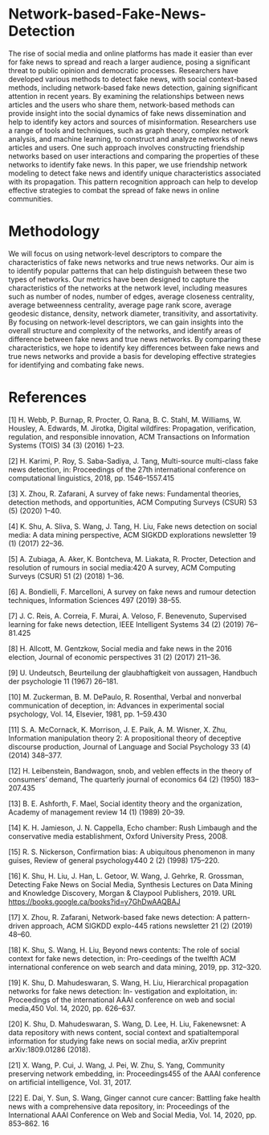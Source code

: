 # Network-based-Fake-News-Detection
The rise of social media and online platforms has made it easier than ever for fake news to spread and reach a larger audience, posing a significant threat to public opinion and democratic processes. Researchers have developed various methods to detect fake news, with social context-based methods, including network-based fake news detection, gaining significant attention in recent years. By examining the relationships between news articles and the users who share them, network-based methods can provide insight into the social dynamics of fake news dissemination and help to identify key actors and sources of misinformation. Researchers use a range of tools and techniques, such as graph theory, complex network analysis, and machine learning, to construct and analyze networks of news articles and users. One such approach involves constructing friendship networks based on user interactions and comparing the properties of these networks to identify fake news. In this paper, we use friendship network modeling to detect fake news and identify unique characteristics associated with its propagation. This pattern recognition approach can help to develop effective strategies to combat the spread of fake news in online communities.

# Methodology
We will focus on using network-level descriptors to compare the characteristics of fake news networks and true news networks. Our aim is to identify popular patterns that can help distinguish between these two types of networks. Our metrics have been designed to capture the characteristics of the networks at the network level, including measures such as number of nodes, number of edges, average closeness centrality, average betweenness centrality, average page rank score, average geodesic distance, density, network diameter, transitivity, and assortativity. By focusing on network-level descriptors, we can gain insights into the overall structure and complexity of the networks, and identify areas of difference between fake news and true news networks. By comparing these characteristics, we hope to identify key differences between fake news and true news networks and provide a basis for developing effective strategies for identifying and combating fake news.



# References

[1] H. Webb, P. Burnap, R. Procter, O. Rana, B. C. Stahl, M. Williams, W. Housley, A. Edwards, M. Jirotka, Digital wildfires: Propagation, verification, regulation, and responsible innovation, ACM Transactions on Information Systems (TOIS) 34 (3) (2016) 1–23.

[2] H. Karimi, P. Roy, S. Saba-Sadiya, J. Tang, Multi-source multi-class fake news detection, in: Proceedings of the 27th international conference on computational linguistics, 2018, pp. 1546–1557.415

[3] X. Zhou, R. Zafarani, A survey of fake news: Fundamental theories, detection methods, and opportunities, ACM Computing Surveys (CSUR) 53 (5) (2020) 1–40.

[4] K. Shu, A. Sliva, S. Wang, J. Tang, H. Liu, Fake news detection on social media: A data mining perspective, ACM SIGKDD explorations newsletter 19 (1) (2017) 22–36.

[5] A. Zubiaga, A. Aker, K. Bontcheva, M. Liakata, R. Procter, Detection and resolution of rumours in social media:420 A survey, ACM Computing Surveys (CSUR) 51 (2) (2018) 1–36.

[6] A. Bondielli, F. Marcelloni, A survey on fake news and rumour detection techniques, Information Sciences 497 (2019) 38–55.

[7] J. C. Reis, A. Correia, F. Murai, A. Veloso, F. Benevenuto, Supervised learning for fake news detection, IEEE Intelligent Systems 34 (2) (2019) 76–81.425

[8] H. Allcott, M. Gentzkow, Social media and fake news in the 2016 election, Journal of economic perspectives 31 (2) (2017) 211–36.

[9] U. Undeutsch, Beurteilung der glaubhaftigkeit von aussagen, Handbuch der psychologie 11 (1967) 26–181.

[10] M. Zuckerman, B. M. DePaulo, R. Rosenthal, Verbal and nonverbal communication of deception, in: Advances in experimental social psychology, Vol. 14, Elsevier, 1981, pp. 1–59.430

[11] S. A. McCornack, K. Morrison, J. E. Paik, A. M. Wisner, X. Zhu, Information manipulation theory 2: A propositional theory of deceptive discourse production, Journal of Language and Social Psychology 33 (4) (2014) 348–377.

[12] H. Leibenstein, Bandwagon, snob, and veblen effects in the theory of consumers’ demand, The quarterly journal of economics 64 (2) (1950) 183–207.435

[13] B. E. Ashforth, F. Mael, Social identity theory and the organization, Academy of management review 14 (1) (1989) 20–39.

[14] K. H. Jamieson, J. N. Cappella, Echo chamber: Rush Limbaugh and the conservative media establishment, Oxford University Press, 2008.

[15] R. S. Nickerson, Confirmation bias: A ubiquitous phenomenon in many guises, Review of general psychology440 2 (2) (1998) 175–220.

[16] K. Shu, H. Liu, J. Han, L. Getoor, W. Wang, J. Gehrke, R. Grossman, Detecting Fake News on Social Media, Synthesis Lectures on Data Mining and Knowledge Discovery, Morgan & Claypool Publishers, 2019. URL https://books.google.ca/books?id=y7GhDwAAQBAJ

[17] X. Zhou, R. Zafarani, Network-based fake news detection: A pattern-driven approach, ACM SIGKDD explo-445 rations newsletter 21 (2) (2019) 48–60.

[18] K. Shu, S. Wang, H. Liu, Beyond news contents: The role of social context for fake news detection, in: Pro-ceedings of the twelfth ACM international conference on web search and data mining, 2019, pp. 312–320.

[19] K. Shu, D. Mahudeswaran, S. Wang, H. Liu, Hierarchical propagation networks for fake news detection: In- vestigation and exploitation, in: Proceedings of the international AAAI conference on web and social media,450 Vol. 14, 2020, pp. 626–637.

[20] K. Shu, D. Mahudeswaran, S. Wang, D. Lee, H. Liu, Fakenewsnet: A data repository with news content, social context and spatialtemporal information for studying fake news on social media, arXiv preprint arXiv:1809.01286 (2018).

[21] X. Wang, P. Cui, J. Wang, J. Pei, W. Zhu, S. Yang, Community preserving network embedding, in: Proceedings455 of the AAAI conference on artificial intelligence, Vol. 31, 2017.

[22] E. Dai, Y. Sun, S. Wang, Ginger cannot cure cancer: Battling fake health news with a comprehensive data repository, in: Proceedings of the International AAAI Conference on Web and Social Media, Vol. 14, 2020, pp. 853–862. 16
